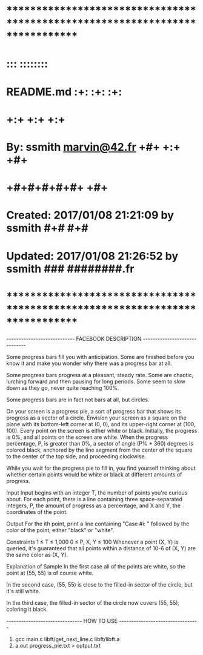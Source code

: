 # **************************************************************************** #
#                                                                              #
#                                                         :::      ::::::::    #
#    README.md                                          :+:      :+:    :+:    #
#                                                     +:+ +:+         +:+      #
#    By: ssmith <marvin@42.fr>                      +#+  +:+       +#+         #
#                                                 +#+#+#+#+#+   +#+            #
#    Created: 2017/01/08 21:21:09 by ssmith            #+#    #+#              #
#    Updated: 2017/01/08 21:26:52 by ssmith           ###   ########.fr        #
#                                                                              #
# **************************************************************************** #

---------------------------- FACEBOOK DESCRIPTION ------------------------------

Some progress bars fill you with anticipation. Some are finished before you know it and make you wonder why there was a progress bar at all.

Some progress bars progress at a pleasant, steady rate. Some are chaotic, lurching forward and then pausing for long periods. Some seem to slow down as they go, never quite reaching 100%.

Some progress bars are in fact not bars at all, but circles.

On your screen is a progress pie, a sort of progress bar that shows its progress as a sector of a circle. Envision your screen as a square on the plane with its bottom-left corner at (0, 0), and its upper-right corner at (100, 100). Every point on the screen is either white or black. Initially, the progress is 0%, and all points on the screen are white. When the progress percentage, P, is greater than 0%, a sector of angle (P% * 360) degrees is colored black, anchored by the line segment from the center of the square to the center of the top side, and proceeding clockwise.


While you wait for the progress pie to fill in, you find yourself thinking about whether certain points would be white or black at different amounts of progress.

Input
Input begins with an integer T, the number of points you're curious about. For each point, there is a line containing three space-separated integers, P, the amount of progress as a percentage, and X and Y, the coordinates of the point.

Output
For the ith point, print a line containing "Case #i: " followed by the color of the point, either "black" or "white".

Constraints
1 ≤ T ≤ 1,000 
0 ≤ P, X, Y ≤ 100 
Whenever a point (X, Y) is queried, it's guaranteed that all points within a distance of 10-6 of (X, Y) are the same color as (X, Y).

Explanation of Sample
In the first case all of the points are white, so the point at (55, 55) is of course white.

In the second case, (55, 55) is close to the filled-in sector of the circle, but it's still white.

In the third case, the filled-in sector of the circle now covers (55, 55), coloring it black.

------------------------------- HOW TO USE ---------------------------------

1. gcc main.c libft/get_next_line.c libft/libft.a
2. a.out progress_pie.txt > output.txt
